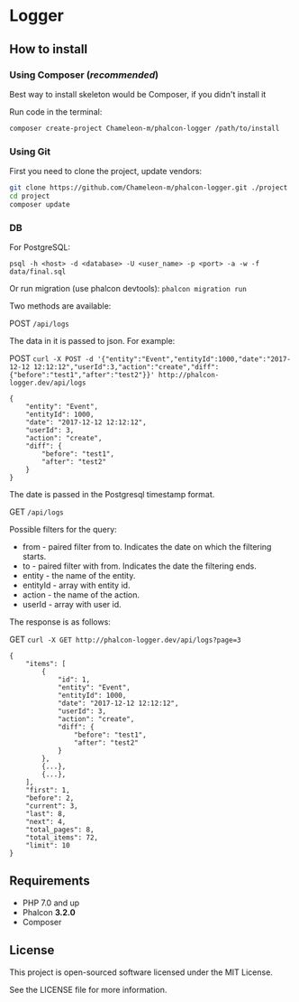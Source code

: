 # Logger

How to install
--------------
### Using Composer (*recommended*)

Best way to install skeleton would be Composer, if you didn't install it

Run code in the terminal:

```bash
composer create-project Chameleon-m/phalcon-logger /path/to/install
```

### Using Git

First you need to clone the project, update vendors:

```bash
git clone https://github.com/Chameleon-m/phalcon-logger.git ./project
cd project
composer update
```

### DB

For PostgreSQL:

`psql -h <host> -d <database> -U <user_name> -p <port> -a -w -f data/final.sql`

Or run migration (use phalcon devtools):
`phalcon migration run`

Two methods are available:

POST `/api/logs`

The data in it is passed to json. For example:

POST `curl -X POST -d '{"entity":"Event","entityId":1000,"date":"2017-12-12 12:12:12","userId":3,"action":"create","diff":{"before":"test1","after":"test2"}}' http://phalcon-logger.dev/api/logs`

```
{
    "entity": "Event",
    "entityId": 1000,
    "date": "2017-12-12 12:12:12",
    "userId": 3,
    "action": "create",
    "diff": {
        "before": "test1",
        "after": "test2"
    }
}
```

The date is passed in the Postgresql timestamp format.

GET `/api/logs`

Possible filters for the query:

* from - paired filter from to. Indicates the date on which the filtering starts.
* to - paired filter with from. Indicates the date the filtering ends.
* entity - the name of the entity.
* entityId - array with entity id.
* action - the name of the action.
* userId - array with user id.

The response is as follows:

GET `curl -X GET http://phalcon-logger.dev/api/logs?page=3`

```
{
    "items": [
        {
            "id": 1,
            "entity": "Event",
            "entityId": 1000,
            "date": "2017-12-12 12:12:12",
            "userId": 3,
            "action": "create",
            "diff": {
                "before": "test1",
                "after": "test2"
            }
        },
        {...},
        {...},
    ],
    "first": 1,
    "before": 2,
    "current": 3,
    "last": 8,
    "next": 4,
    "total_pages": 8,
    "total_items": 72,
    "limit": 10
}
```

Requirements
------------

* PHP 7.0 and up
* Phalcon **3.2.0**
* Composer

License
-------

This project is open-sourced software licensed under the MIT License.

See the LICENSE file for more information.